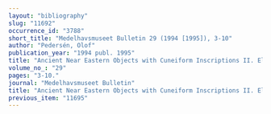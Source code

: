 ```yaml
---
layout: "bibliography"
slug: "11692"
occurrence_id: "3788"
short_title: "Medelhavsmuseet Bulletin 29 (1994 [1995]), 3-10"
author: "Pedersén, Olof"
publication_year: "1994 publ. 1995"
title: "Ancient Near Eastern Objects with Cuneiform Inscriptions II. Elamite and Neo-Babylonian Royal Inscriptions"
volume_no_: "29"
pages: "3-10."
journal: "Medelhavsmuseet Bulletin"
title: "Ancient Near Eastern Objects with Cuneiform Inscriptions II. Elamite and Neo-Babylonian Royal Inscriptions"
previous_item: "11695"
---
```

